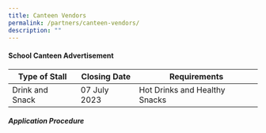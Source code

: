 ```yaml
---
title: Canteen Vendors
permalink: /partners/canteen-vendors/
description: ""
---
```

#### **School Canteen Advertisement**



| Type of Stall | Closing Date | Requirements |
| -------- | -------- | -------- |
| Drink and Snack | 07 July 2023 | Hot Drinks and Healthy Snacks |

##### **Application Procedure**

